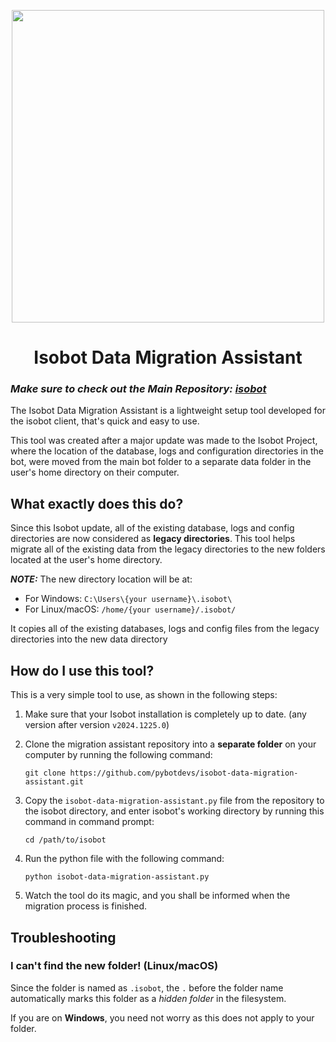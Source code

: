 <p align="center">
  <img width="500px" src="https://github.com/PyBotDevs/isobot-resources/blob/base/lazer/icons/grey-transparent.png?raw=true">
</p>

<h1 align='center'>Isobot Data Migration Assistant</h1>

### ***Make sure to check out the Main Repository: [isobot](https://github.com/PyBotDevs/isobot)***

The Isobot Data Migration Assistant is a lightweight setup tool developed for the isobot client, that's quick and easy to use.

This tool was created after a major update was made to the Isobot Project, where the location of the database, logs and configuration directories in the bot, were moved from the main bot folder to a separate data folder in the user's home directory on their computer.

## What exactly does this do?
Since this Isobot update, all of the existing database, logs and config directories are now considered as **legacy directories**. This tool helps migrate all of the existing data from the legacy directories to the new folders located at the user's home directory.

***NOTE:*** The new directory location will be at:
- For Windows: `C:\Users\{your username}\.isobot\`
- For Linux/macOS: `/home/{your username}/.isobot/`

It copies all of the existing databases, logs and config files from the legacy directories into the new data directory

## How do I use this tool?
This is a very simple tool to use, as shown in the following steps:
1. Make sure that your Isobot installation is completely up to date. (any version after version `v2024.1225.0`)
2. Clone the migration assistant repository into a **separate folder** on your computer by running the following command:
   
   ```
   git clone https://github.com/pybotdevs/isobot-data-migration-assistant.git
   ```
3. Copy the `isobot-data-migration-assistant.py` file from the repository to the isobot directory, and enter isobot's working directory by running this command in command prompt:

   ```
   cd /path/to/isobot
   ```
4. Run the python file with the following command:

   ```
   python isobot-data-migration-assistant.py
   ```
5. Watch the tool do its magic, and you shall be informed when the migration process is finished.

## Troubleshooting
### I can't find the new folder! (Linux/macOS)
Since the folder is named as `.isobot`, the `.` before the folder name automatically marks this folder as a *hidden folder* in the filesystem.

If you are on **Windows**, you need not worry as this does not apply to your folder.
